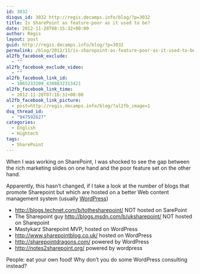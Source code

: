 ```yaml
---
id: 3032
disqus_id: 3032 http://regis.decamps.info/blog/?p=3032
title: Is SharePoint as feature-poor as it used to be?
date: 2012-11-28T08:15:32+00:00
author: Régis
layout: post
guid: http://regis.decamps.info/blog/?p=3032
permalink: /blog/2012/11/is-sharepoint-as-feature-poor-as-it-used-to-be/
al2fb_facebook_exclude:
  - ""
al2fb_facebook_exclude_video:
  - ""
al2fb_facebook_link_id:
  - 1065233209_4308832313421
al2fb_facebook_link_time:
  - 2012-11-28T07:16:31+00:00
al2fb_facebook_link_picture:
  - post=http://regis.decamps.info/blog/?al2fb_image=1
dsq_thread_id:
  - "947592627"
categories:
  - English
  - Hightech
tags:
  - SharePoint
---
```

When I was working on SharePoint, I was shocked to see the gap between the rich marketing slides on one hand and the poor feature set on the other hand.

Apparently, this hasn’t changed, if I take a look at the number of blogs that promote Sharepoint but which are hosted on a better Web content management system (usually [WordPress](http://wordpress.org/))

  * http://blogs.technet.com/b/tothesharepoint/ NOT hosted on SarePoint
  * The Sharepoint guy http://blogs.msdn.com/b/uksharepoint/ NOT hosted on Sharepoint
  * Mastykarz Sharepoint MVP, hosted on WordPress
  * http://www.sharepointblog.co.uk/ hosted on WordPress
  * http://sharepointdragons.com/ powered by WordPress
  * http://notes2sharepoint.org/ powered by wordpress

People: eat your own food! Why don’t you do some WordPress consulting instead?
